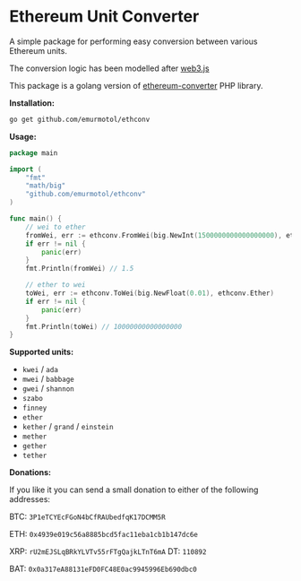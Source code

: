 # Ethereum Unit Converter 

A simple package for performing easy conversion between various Ethereum units.

The conversion logic has been modelled after [web3.js](https://github.com/ethereum/web3.js)

This package is a golang version of [ethereum-converter](https://github.com/mbezhanov/ethereum-converter) PHP library.

**Installation:**

```bash
go get github.com/emurmotol/ethconv
```

**Usage:**

```go
package main

import (
    "fmt"
    "math/big"
    "github.com/emurmotol/ethconv"
)

func main() {
    // wei to ether
    fromWei, err := ethconv.FromWei(big.NewInt(1500000000000000000), ethconv.Ether)
    if err != nil {
        panic(err)
    }
    fmt.Println(fromWei) // 1.5

    // ether to wei
    toWei, err := ethconv.ToWei(big.NewFloat(0.01), ethconv.Ether)
    if err != nil {
        panic(err)
    }
    fmt.Println(toWei) // 10000000000000000
}
```

**Supported units:**

- `kwei` / `ada`
- `mwei` / `babbage`
- `gwei` / `shannon`
- `szabo`
- `finney`
- `ether`
- `kether` / `grand` / `einstein`
- `mether`
- `gether`
- `tether`

**Donations:**

If you like it you can send a small donation to either of the following addresses:

BTC: `3P1eTCYEcFGoN4bCfRAUbedfqK17DCMM5R`

ETH: `0x4939e019c56a8885bcd5fac11eba1cb1b147dc6e`

XRP: `rU2mEJSLqBRkYLVTv55rFTgQajkLTnT6mA` DT: `110892`

BAT: `0x0a317eA88131eFD0FC48E0ac9945996Eb690dbc0`